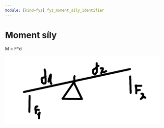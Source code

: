 ```yaml
---
module: [kind=fyz] fyz_moment_sily_identifier
---
```

# Moment síly

<p class="rovnice">M = F*d</rovnice>

![umění](moment.png)

<link rel="stylesheet" href="../../__formatting__/rovnice.css">